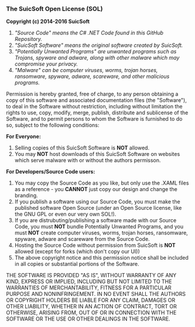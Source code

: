 ### The SuicSoft Open License (SOL)

**Copyright (c) 2014-2016 SuicSoft**


1. *"Source Code" means the C# .NET Code found in this GitHub Repository.*
2. *"SuicSoft Software" means the original software created by SuicSoft.*
3. *"Potentially Unwanted Programs" are unwanted programs such as Trojans, spyware and adware, along with other malware which may compromise your privacy.*
4. *"Malware" can be computer viruses, worms, trojan horses, ransomware, spyware, adware, scareware, and other malicious programs.*



Permission is hereby granted, free of charge, to any person obtaining a copy
of this software and associated documentation files (the "Software"), to deal
in the Software without restriction, including without limitation the rights
to use, copy, modify, merge, publish, distribute and sublicense of the Software, 
and to permit persons to whom the Software is furnished to do so, 
subject to the following conditions:

**For Everyone:**

1. Selling copies of this SuicSoft Software is **NOT** allowed.
2. You may **NOT** host downloads of this SuicSoft Software on websites which serve malware with or without the authors permisson. 

**For Developers/Source Code users:**

1. You may copy the Source Code as you like, but only use the .XAML files as a reference - you **CANNOT** just copy our design and change the branding.
2. If you publish a software using our Source Code, you must make the published software 
Open Source (under an Open Source license, like the GNU GPL or even our very own SOL!).
3. If you are distrubuting/publishing a software made with our Source Code, you must **NOT** bundle Potentially Unwanted Programs, and you must **NOT** create computer viruses, worms, trojan horses, ransomware, spyware, adware and scareware from the Source Code.
4. Hosting the Source Code without permission from SuicSoft is **NOT** allowed (except for forks (which don't copy our UI))
5. The above copyright notice and this permission notice shall be included in all
copies or substantial portions of the Software.


THE SOFTWARE IS PROVIDED "AS IS", WITHOUT WARRANTY OF ANY KIND, EXPRESS OR
IMPLIED, INCLUDING BUT NOT LIMITED TO THE WARRANTIES OF MERCHANTABILITY,
FITNESS FOR A PARTICULAR PURPOSE AND NONINFRINGEMENT. IN NO EVENT SHALL THE
AUTHORS OR COPYRIGHT HOLDERS BE LIABLE FOR ANY CLAIM, DAMAGES OR OTHER
LIABILITY, WHETHER IN AN ACTION OF CONTRACT, TORT OR OTHERWISE, ARISING FROM,
OUT OF OR IN CONNECTION WITH THE SOFTWARE OR THE USE OR OTHER DEALINGS IN THE
SOFTWARE.
